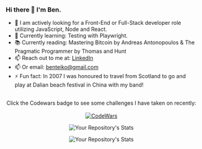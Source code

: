 ### Hi there 👋 I'm Ben.

- 🔭 I am actively looking for a Front-End or Full-Stack developer role utilizing JavaScript, Node and React.
- 🌱 Currently learning: Testing with Playwright.
- 📚 Currently reading: Mastering Bitcoin by Andreas Antonopoulos & The Pragmatic Programmer by Thomas and Hunt
- 📫 Reach out to me at: [LinkedIn](https://www.linkedin.com/in/ben-teiko-marrett/)
- 📫 Or email: [benteiko@gmail.com](benteiko@gmail.com)
- ⚡  Fun fact: In 2007 I was honoured to travel from Scotland to go and play at Dalian beach festival in China with my band!
<br/><br/>
<div style="text-align: center;">
 
Click the Codewars badge to see some challenges I have taken on recently:<br/>
<br/>
[![CodeWars](https://www.codewars.com/users/BenTeiko/badges/large) ](https://www.codewars.com/users/BenTeiko/completed_solutions)

![Your Repository's Stats](https://github-readme-stats.vercel.app/api?username=ben-marrett&show_icons=true)

![Your Repository's Stats](https://github-readme-stats.vercel.app/api/top-langs/?username=ben-marrett&theme=blue-green)

</div>

